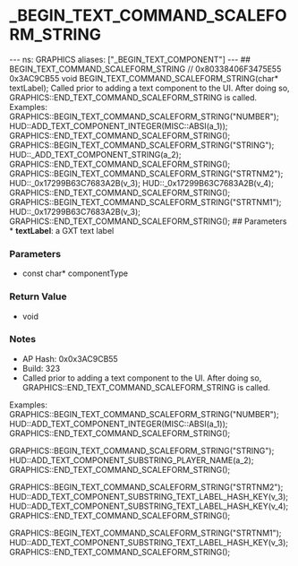 # _BEGIN_TEXT_COMMAND_SCALEFORM_STRING

--- ns: GRAPHICS aliases: ["_BEGIN_TEXT_COMPONENT"] --- ## BEGIN_TEXT_COMMAND_SCALEFORM_STRING  // 0x80338406F3475E55 0x3AC9CB55 void BEGIN_TEXT_COMMAND_SCALEFORM_STRING(char* textLabel);  Called prior to adding a text component to the UI. After doing so, GRAPHICS::END_TEXT_COMMAND_SCALEFORM_STRING is called. Examples: GRAPHICS::BEGIN_TEXT_COMMAND_SCALEFORM_STRING("NUMBER"); HUD::ADD_TEXT_COMPONENT_INTEGER(MISC::ABSI(a_1)); GRAPHICS::END_TEXT_COMMAND_SCALEFORM_STRING(); GRAPHICS::BEGIN_TEXT_COMMAND_SCALEFORM_STRING("STRING"); HUD::_ADD_TEXT_COMPONENT_STRING(a_2); GRAPHICS::END_TEXT_COMMAND_SCALEFORM_STRING(); GRAPHICS::BEGIN_TEXT_COMMAND_SCALEFORM_STRING("STRTNM2"); HUD::_0x17299B63C7683A2B(v_3); HUD::_0x17299B63C7683A2B(v_4); GRAPHICS::END_TEXT_COMMAND_SCALEFORM_STRING(); GRAPHICS::BEGIN_TEXT_COMMAND_SCALEFORM_STRING("STRTNM1"); HUD::_0x17299B63C7683A2B(v_3); GRAPHICS::END_TEXT_COMMAND_SCALEFORM_STRING();  ## Parameters * **textLabel**: a GXT text label

### Parameters
* const char* componentType

### Return Value
* void

### Notes
* AP Hash: 0x0x3AC9CB55
* Build: 323
* Called prior to adding a text component to the UI. After doing so, GRAPHICS::END_TEXT_COMMAND_SCALEFORM_STRING is called.

Examples:
GRAPHICS::BEGIN_TEXT_COMMAND_SCALEFORM_STRING("NUMBER");
HUD::ADD_TEXT_COMPONENT_INTEGER(MISC::ABSI(a_1));
GRAPHICS::END_TEXT_COMMAND_SCALEFORM_STRING();

GRAPHICS::BEGIN_TEXT_COMMAND_SCALEFORM_STRING("STRING");
HUD::ADD_TEXT_COMPONENT_SUBSTRING_PLAYER_NAME(a_2);
GRAPHICS::END_TEXT_COMMAND_SCALEFORM_STRING();

GRAPHICS::BEGIN_TEXT_COMMAND_SCALEFORM_STRING("STRTNM2");
HUD::ADD_TEXT_COMPONENT_SUBSTRING_TEXT_LABEL_HASH_KEY(v_3);
HUD::ADD_TEXT_COMPONENT_SUBSTRING_TEXT_LABEL_HASH_KEY(v_4);
GRAPHICS::END_TEXT_COMMAND_SCALEFORM_STRING();

GRAPHICS::BEGIN_TEXT_COMMAND_SCALEFORM_STRING("STRTNM1");
HUD::ADD_TEXT_COMPONENT_SUBSTRING_TEXT_LABEL_HASH_KEY(v_3);
GRAPHICS::END_TEXT_COMMAND_SCALEFORM_STRING();

